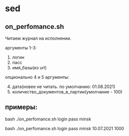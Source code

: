 # sed
## on_perfomance.sh
Читаем журнал на исполнении.  

аргументы 1-3:  

 1. логин 
 2. пасс 
 3. имя_базы(из url)  

опционально 4 и 5 аргументы:  

 4. дата(новее не читать. по умолчанию: 01.08.2021)
 5. количество_документов_в_партии(умолчание - 100)
## примеры:
   bash ./on_perfomance.sh login pass minsk  
   
   bash ./on_perfomance.sh login pass minsk 10.07.2021 1000

